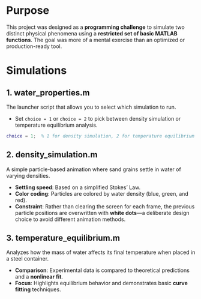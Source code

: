 
# Purpose

This project was designed as a **programming challenge** to simulate two distinct physical phenomena using a **restricted set of basic MATLAB functions**. The goal was more of a mental exercise than an optimized or production-ready tool.

# Simulations

## 1. **water\_properties.m**

The launcher script that allows you to select which simulation to run.

* Set `choice = 1` or `choice = 2` to pick between density simulation or temperature equilibrium analysis.

```matlab
choice = 1;  % 1 for density simulation, 2 for temperature equilibrium
```
## 2. **density\_simulation.m**

A simple particle-based animation where sand grains settle in water of varying densities.

* **Settling speed**: Based on a simplified Stokes’ Law.
* **Color coding**: Particles are colored by water density (blue, green, and red).
* **Constraint**: Rather than clearing the screen for each frame, the previous particle positions are overwritten with **white dots**—a deliberate design choice to avoid different animation methods.

## 3. **temperature\_equilibrium.m**

Analyzes how the mass of water affects its final temperature when placed in a steel container.

* **Comparison**: Experimental data is compared to theoretical predictions and a **nonlinear fit**.
* **Focus**: Highlights equilibrium behavior and demonstrates basic **curve fitting** techniques.


